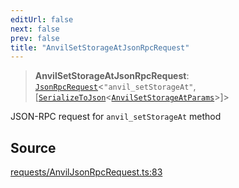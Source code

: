 ```yaml
---
editUrl: false
next: false
prev: false
title: "AnvilSetStorageAtJsonRpcRequest"
---
```


> **AnvilSetStorageAtJsonRpcRequest**: [`JsonRpcRequest`](/reference/tevm/jsonrpc/type-aliases/jsonrpcrequest/)\<`"anvil_setStorageAt"`, [[`SerializeToJson`](/reference/tevm/procedures-types/type-aliases/serializetojson/)\<[`AnvilSetStorageAtParams`](/reference/tevm/actions-types/type-aliases/anvilsetstorageatparams/)\>]\>

JSON-RPC request for `anvil_setStorageAt` method

## Source

[requests/AnvilJsonRpcRequest.ts:83](https://github.com/evmts/tevm-monorepo/blob/main/packages/procedures-types/src/requests/AnvilJsonRpcRequest.ts#L83)
